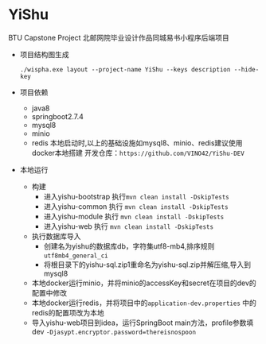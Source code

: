 # YiShu
BTU Capstone Project
北邮网院毕业设计作品同城易书小程序后端项目
* 项目结构图生成
  ```
  ./wispha.exe layout --project-name YiShu --keys description --hide-key
  ```
  
* 项目依赖
    
    * java8
    * springboot2.7.4
    * mysql8
    * minio
    * redis
   本地启动时,以上的基础设施如mysql8、minio、redis建议使用docker本地搭建
   开发仓库：`https://github.com/VINO42/YiShu-DEV`
* 本地运行
    
    * 构建
        * 进入yishu-bootstrap 执行`mvn clean install -DskipTests`
        * 进入yishu-common 执行 `mvn clean install -DskipTests`
        * 进入yishu-module 执行 `mvn clean install -DskipTests`
        * 进入yishu-web 执行 `mvn clean install -DskipTests`
    * 执行数据库导入
        * 创建名为yishu的数据库db，字符集utf8-mb4,排序规则 `utf8mb4_general_ci`
        * 将根目录下的yishu-sql.zip1重命名为yishu-sql.zip并解压缩,导入到mysql8
    * 本地docker运行minio，并将minio的accessKey和secret在项目的dev的配置中修改
    * 本地docker运行redis，并将项目中的`application-dev.properties` 中的redis的配置项改为本地
    * 导入yishu-web项目到idea，运行SpringBoot main方法，profile参数填dev `-Djasypt.encryptor.password=thereisnospoon`